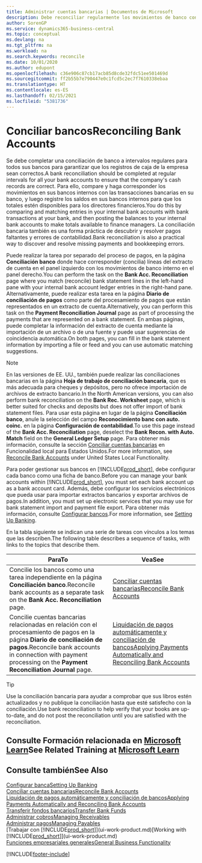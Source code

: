 ```yaml
---
title: Administrar cuentas bancarias | Documentos de Microsoft
description: Debe reconciliar regularmente los movimientos de banco con las transacciones bancarias relacionadas en sus cuentas bancarias.
author: SorenGP
ms.service: dynamics365-business-central
ms.topic: conceptual
ms.devlang: na
ms.tgt_pltfrm: na
ms.workload: na
ms.search.keywords: reconcile
ms.date: 10/01/2020
ms.author: edupont
ms.openlocfilehash: c36e906c87cb17acb85d8cde32fdc51ee501469d
ms.sourcegitcommit: ff2b55b7e790447e0c1fcd5c2ec7f7610338ebaa
ms.translationtype: HT
ms.contentlocale: es-ES
ms.lasthandoff: 02/15/2021
ms.locfileid: "5381736"
---
```

# <a name="reconciling-bank-accounts"></a><span data-ttu-id="22b03-103">Conciliar bancos</span><span class="sxs-lookup"><span data-stu-id="22b03-103">Reconciling Bank Accounts</span></span>

<span data-ttu-id="22b03-104">Se debe completar una conciliación de banco a intervalos regulares para todos sus bancos para garantizar que los registros de caja de la empresa sean correctos.</span><span class="sxs-lookup"><span data-stu-id="22b03-104">A bank reconciliation should be completed at regular intervals for all your bank accounts to ensure that the company's cash records are correct.</span></span> <span data-ttu-id="22b03-105">Para ello, compare y haga corresponder los movimientos en sus bancos internos con las transacciones bancarias en su banco, y luego registre los saldos en sus bancos internos para que los totales estén disponibles para los directores financieros.</span><span class="sxs-lookup"><span data-stu-id="22b03-105">You do this by comparing and matching entries in your internal bank accounts with bank transactions at your bank, and then posting the balances to your internal bank accounts to make totals available to finance managers.</span></span> <span data-ttu-id="22b03-106">La conciliación bancaria también es una forma práctica de descubrir y resolver pagos faltantes y errores de contabilidad.</span><span class="sxs-lookup"><span data-stu-id="22b03-106">Bank reconciliation is also a practical way to discover and resolve missing payments and bookkeeping errors.</span></span>

<span data-ttu-id="22b03-107">Puede realizar la tarea por separado del proceso de pagos, en la página **Conciliación banco** donde hace corresponder (concilia) líneas del extracto de cuenta en el panel izquierdo con los movimientos de banco interno en el panel derecho.</span><span class="sxs-lookup"><span data-stu-id="22b03-107">You can perform the task on the **Bank Acc. Reconciliation** page where you match (reconcile) bank statement lines in the left-hand pane with your internal bank account ledger entries in the right-hand pane.</span></span> <span data-ttu-id="22b03-108">Alternativamente, puede realizar esta tarea en la página **Diario de conciliación de pagos** como parte del procesamiento de pagos que están representados en un extracto de cuenta.</span><span class="sxs-lookup"><span data-stu-id="22b03-108">Alternatively, you can perform this task on the **Payment Reconciliation Journal** page as part of processing the payments that are represented on a bank statement.</span></span> <span data-ttu-id="22b03-109">En ambas páginas, puede completar la información del extracto de cuenta mediante la importación de un archivo o de una fuente y puede usar sugerencias de coincidencia automática.</span><span class="sxs-lookup"><span data-stu-id="22b03-109">On both pages, you can fill in the bank statement information by importing a file or feed and you can use automatic matching suggestions.</span></span>

> [!NOTE]  
> <span data-ttu-id="22b03-110">En las versiones de EE. UU., también puede realizar las conciliaciones bancarias en la página **Hoja de trabajo de conciliación bancaria**, que es más adecuada para cheques y depósitos, pero no ofrece importación de archivos de extracto bancario.</span><span class="sxs-lookup"><span data-stu-id="22b03-110">In the North American versions, you can also perform bank reconciliation on the **Bank Rec. Worksheet** page, which is better suited for checks and deposits but does not offer import of bank statement files.</span></span> <span data-ttu-id="22b03-111">Para usar esta página en lugar de la página **Conciliación banco**, anule la selección del campo **Reconocimiento banc con auto. coinc.** en la página **Configuración de contabilidad**.</span><span class="sxs-lookup"><span data-stu-id="22b03-111">To use this page instead of the **Bank Acc. Reconciliation** page, deselect the **Bank Recon. with Auto. Match** field on the **General Ledger Setup** page.</span></span> <span data-ttu-id="22b03-112">Para obtener más información, consulte la sección [Conciliar cuentas bancarias](LocalFunctionality/UnitedStates/how-to-reconcile-bank-accounts.md) en Funcionalidad local para Estados Unidos.</span><span class="sxs-lookup"><span data-stu-id="22b03-112">For more information, see [Reconcile Bank Accounts](LocalFunctionality/UnitedStates/how-to-reconcile-bank-accounts.md) under United States Local Functionality.</span></span>

<span data-ttu-id="22b03-113">Para poder gestionar sus bancos en [!INCLUDE[prod_short](includes/prod_short.md)], debe configurar cada banco como una ficha de banco.</span><span class="sxs-lookup"><span data-stu-id="22b03-113">Before you can manage your bank accounts within [!INCLUDE[prod_short](includes/prod_short.md)], you must set each bank account up as a bank account card.</span></span> <span data-ttu-id="22b03-114">Además, debe configurar los servicios electrónicos que pueda usar para importar extractos bancarios y exportar archivos de pagos.</span><span class="sxs-lookup"><span data-stu-id="22b03-114">In addition, you must set up electronic services that you may use for bank statement import and payment file export.</span></span> <span data-ttu-id="22b03-115">Para obtener más información, consulte [Configurar bancos](bank-setup-banking.md).</span><span class="sxs-lookup"><span data-stu-id="22b03-115">For more information, see [Setting Up Banking](bank-setup-banking.md).</span></span>

<span data-ttu-id="22b03-116">En la tabla siguiente se indican una serie de tareas con vínculos a los temas que las describen.</span><span class="sxs-lookup"><span data-stu-id="22b03-116">The following table describes a sequence of tasks, with links to the topics that describe them.</span></span>

| <span data-ttu-id="22b03-117">Para</span><span class="sxs-lookup"><span data-stu-id="22b03-117">To</span></span> | <span data-ttu-id="22b03-118">Vea</span><span class="sxs-lookup"><span data-stu-id="22b03-118">See</span></span> |
| --- | --- |
| <span data-ttu-id="22b03-119">Concilie los bancos como una tarea independiente en la página **Conciliación banco**.</span><span class="sxs-lookup"><span data-stu-id="22b03-119">Reconcile bank accounts as a separate task on the **Bank Acc. Reconciliation** page.</span></span> |[<span data-ttu-id="22b03-120">Conciliar cuentas bancarias</span><span class="sxs-lookup"><span data-stu-id="22b03-120">Reconcile Bank Accounts</span></span>](bank-how-reconcile-bank-accounts-separately.md) |
| <span data-ttu-id="22b03-121">Concilie cuentas bancarias relacionadas en relación con el procesamiento de pagos en la página **Diario de conciliación de pagos**.</span><span class="sxs-lookup"><span data-stu-id="22b03-121">Reconcile bank accounts in connection with payment processing on the **Payment Reconciliation Journal** page.</span></span> |[<span data-ttu-id="22b03-122">Liquidación de pagos automáticamente y conciliación de bancos</span><span class="sxs-lookup"><span data-stu-id="22b03-122">Applying Payments Automatically and Reconciling Bank Accounts</span></span>](receivables-apply-payments-auto-reconcile-bank-accounts.md) |

> [!TIP]
> <span data-ttu-id="22b03-123">Use la conciliación bancaria para ayudar a comprobar que sus libros estén actualizados y no publique la conciliación hasta que esté satisfecho con la conciliación.</span><span class="sxs-lookup"><span data-stu-id="22b03-123">Use bank reconciliation to help verify that your books are up-to-date, and do not post the reconciliation until you are satisfied with the reconciliation.</span></span>

## <a name="see-related-training-at-microsoft-learn"></a><span data-ttu-id="22b03-124">Consulte Formación relacionada en [Microsoft Learn](/learn/paths/reconcile-bank-accounts-dynamics-365-business-central/)</span><span class="sxs-lookup"><span data-stu-id="22b03-124">See Related Training at [Microsoft Learn](/learn/paths/reconcile-bank-accounts-dynamics-365-business-central/)</span></span>

## <a name="see-also"></a><span data-ttu-id="22b03-125">Consulte también</span><span class="sxs-lookup"><span data-stu-id="22b03-125">See Also</span></span>

[<span data-ttu-id="22b03-126">Configurar banca</span><span class="sxs-lookup"><span data-stu-id="22b03-126">Setting Up Banking</span></span>](bank-setup-banking.md)  
[<span data-ttu-id="22b03-127">Conciliar cuentas bancarias</span><span class="sxs-lookup"><span data-stu-id="22b03-127">Reconcile Bank Accounts</span></span>](bank-how-reconcile-bank-accounts-separately.md)  
[<span data-ttu-id="22b03-128">Liquidación de pagos automáticamente y conciliación de bancos</span><span class="sxs-lookup"><span data-stu-id="22b03-128">Applying Payments Automatically and Reconciling Bank Accounts</span></span>](receivables-apply-payments-auto-reconcile-bank-accounts.md)  
[<span data-ttu-id="22b03-129">Transferir fondos bancarios</span><span class="sxs-lookup"><span data-stu-id="22b03-129">Transfer Bank Funds</span></span>](bank-how-transfer-bank-funds.md)  
[<span data-ttu-id="22b03-130">Administrar cobros</span><span class="sxs-lookup"><span data-stu-id="22b03-130">Managing Receivables</span></span>](receivables-manage-receivables.md)  
[<span data-ttu-id="22b03-131">Administrar pagos</span><span class="sxs-lookup"><span data-stu-id="22b03-131">Managing Payables</span></span>](payables-manage-payables.md)  
<span data-ttu-id="22b03-132">[Trabajar con [!INCLUDE[prod_short](includes/prod_short.md)]](ui-work-product.md)</span><span class="sxs-lookup"><span data-stu-id="22b03-132">[Working with [!INCLUDE[prod_short](includes/prod_short.md)]](ui-work-product.md)</span></span>  
[<span data-ttu-id="22b03-133">Funciones empresariales generales</span><span class="sxs-lookup"><span data-stu-id="22b03-133">General Business Functionality</span></span>](ui-across-business-areas.md)


[!INCLUDE[footer-include](includes/footer-banner.md)]